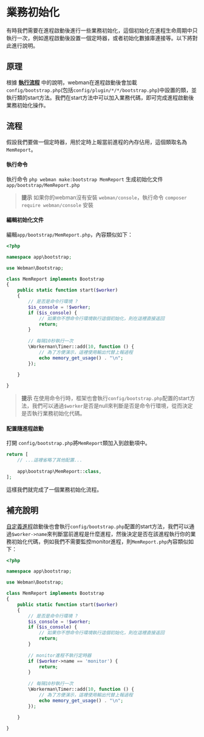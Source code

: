 # 業務初始化

有時我們需要在進程啟動後進行一些業務初始化，這個初始化在進程生命周期中只執行一次，例如進程啟動後設置一個定時器，或者初始化數據庫連接等。以下將對此進行說明。

## 原理
根據 **[執行流程](process.md)** 中的說明，webman在進程啟動後會加載`config/bootstrap.php`(包括`config/plugin/*/*/bootstrap.php`)中設置的類，並執行類的start方法。我們在start方法中可以加入業務代碼，即可完成進程啟動後業務初始化操作。

## 流程
假設我們要做一個定時器，用於定時上報當前進程的內存佔用，這個類取名為`MemReport`。

#### 執行命令

執行命令 `php webman make:bootstrap MemReport` 生成初始化文件 `app/bootstrap/MemReport.php`

> **提示**
> 如果你的webman沒有安裝 `webman/console`，執行命令 `composer require webman/console` 安裝

#### 編輯初始化文件
編輯`app/bootstrap/MemReport.php`，內容類似如下：
```php
<?php

namespace app\bootstrap;

use Webman\Bootstrap;

class MemReport implements Bootstrap
{
    public static function start($worker)
    {
        // 是否是命令行環境 ?
        $is_console = !$worker;
        if ($is_console) {
            // 如果你不想命令行環境執行這個初始化，則在這裡直接返回
            return;
        }
        
        // 每隔10秒執行一次
        \Workerman\Timer::add(10, function () {
            // 為了方便演示，這裡使用輸出代替上報過程
            echo memory_get_usage() . "\n";
        });
        
    }

}
```

> **提示**
> 在使用命令行時，框架也會執行`config/bootstrap.php`配置的start方法，我們可以通過`$worker`是否是null來判斷是否是命令行環境，從而決定是否執行業務初始化代碼。

#### 配置隨進程啟動
打開 `config/bootstrap.php`將`MemReport`類加入到啟動項中。
```php
return [
    // ...這裡省略了其他配置...
    
    app\bootstrap\MemReport::class,
];
```

這樣我們就完成了一個業務初始化流程。

## 補充說明
[自定義進程](../process.md)啟動後也會執行`config/bootstrap.php`配置的start方法，我們可以通過`$worker->name`來判斷當前進程是什麼進程，然後決定是否在該進程執行你的業務初始化代碼，例如我們不需要監控monitor進程，則`MemReport.php`內容類似如下：
```php
<?php

namespace app\bootstrap;

use Webman\Bootstrap;

class MemReport implements Bootstrap
{
    public static function start($worker)
    {
        // 是否是命令行環境 ?
        $is_console = !$worker;
        if ($is_console) {
            // 如果你不想命令行環境執行這個初始化，則在這裡直接返回
            return;
        }
        
        // monitor進程不執行定時器
        if ($worker->name == 'monitor') {
            return;
        }
        
        // 每隔10秒執行一次
        \Workerman\Timer::add(10, function () {
            // 為了方便演示，這裡使用輸出代替上報過程
            echo memory_get_usage() . "\n";
        });
        
    }

}
```